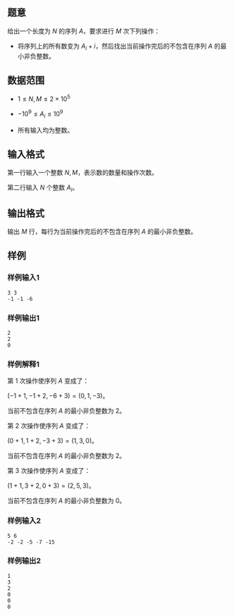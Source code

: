 ## 题意

给出一个长度为 $N$ 的序列 $A$，要求进行 $M$ 次下列操作：

- 将序列上的所有数变为 $A_i+i$，然后找出当前操作完后的不包含在序列 $A$ 的最小非负整数。

## 数据范围

- $1\leq N,M\leq 2\times 10^5$

- $-10^9\leq A_i\leq 10^9$

- 所有输入均为整数。

## 输入格式

第一行输入一个整数 $N,M$，表示数的数量和操作次数。

第二行输入 $N$ 个整数 $A_i$。

## 输出格式

输出 $M$ 行，每行为当前操作完后的不包含在序列 $A$ 的最小非负整数。

## 样例

### 样例输入1

```
3 3
-1 -1 -6
```

### 样例输出1

```
2
2
0
```

### 样例解释1

第 $1$ 次操作使序列 $A$ 变成了：

$(-1+1,-1+2,-6+3)=(0,1,-3)$。

当前不包含在序列 $A$ 的最小非负整数为 $2$。

第 $2$ 次操作使序列 $A$ 变成了：

$(0+1,1+2,-3+3)=(1,3,0)$。

当前不包含在序列 $A$ 的最小非负整数为 $2$。

第 $3$ 次操作使序列 $A$ 变成了：

$(1+1,3+2,0+3)=(2,5,3)$。

当前不包含在序列 $A$ 的最小非负整数为 $0$。

### 样例输入2

```
5 6
-2 -2 -5 -7 -15
```

### 样例输出2

```
1
3
2
0
0
0
```